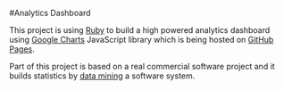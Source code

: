 #Analytics Dashboard

This project is using [Ruby](https://www.ruby-lang.org/en/) to build a high powered analytics dashboard using [Google Charts](https://developers.google.com/chart/) JavaScript library which is being hosted on [GitHub Pages](https://pages.github.com/).

Part of this project is based on a real commercial software project and it builds statistics by [data mining](https://en.wikipedia.org/wiki/Data_mining) a software system.
